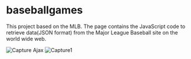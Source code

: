 # baseballgames

This project based on the MLB. The page contains the JavaScript code to retrieve data(JSON format) from the Major League Baseball site on the world wide web.

![Capture](https://user-images.githubusercontent.com/45154877/87350158-76740c00-c525-11ea-8f75-2dd1c93da35a.PNG)
Ajax
![Capture1](https://user-images.githubusercontent.com/45154877/87350171-7a079300-c525-11ea-9eaf-3803b3011b2f.PNG)
